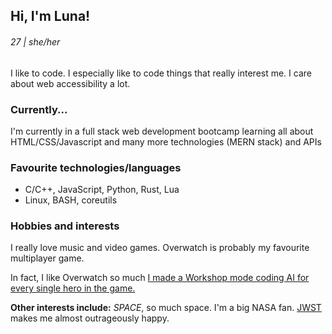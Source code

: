 ## Hi, I'm Luna!
###### 27 | she/her
I like to code. I especially like to code things that really interest me. I care about web accessibility a lot.
### Currently...
I'm currently in a full stack web development bootcamp learning all about HTML/CSS/Javascript and many more technologies (MERN stack) and APIs 

### Favourite technologies/languages
- C/C++, JavaScript, Python, Rust, Lua
- Linux, BASH, coreutils

### Hobbies and interests
I really love music and video games. Overwatch is probably my favourite multiplayer game. 

In fact, I like Overwatch so much [I made a Workshop mode coding AI for every single hero in the game.](https://github.com/snowlune/ravensaidome)

**Other interests include:** *SPACE*, so much space. I'm a big NASA fan. [JWST](https://jwst.nasa.gov/) makes me almost outrageously happy.
